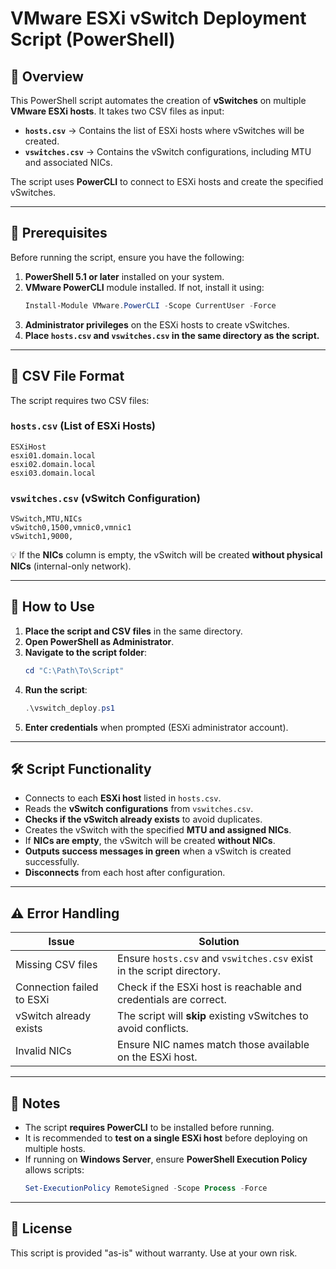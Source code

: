 # VMware ESXi vSwitch Deployment Script (PowerShell)

## 📌 Overview
This PowerShell script automates the creation of **vSwitches** on multiple **VMware ESXi hosts**. 
It takes two CSV files as input:
- **`hosts.csv`** → Contains the list of ESXi hosts where vSwitches will be created.
- **`vswitches.csv`** → Contains the vSwitch configurations, including MTU and associated NICs.

The script uses **PowerCLI** to connect to ESXi hosts and create the specified vSwitches.

---

## 🚀 Prerequisites
Before running the script, ensure you have the following:
1. **PowerShell 5.1 or later** installed on your system.
2. **VMware PowerCLI** module installed. If not, install it using:
   ```powershell
   Install-Module VMware.PowerCLI -Scope CurrentUser -Force
   ```
3. **Administrator privileges** on the ESXi hosts to create vSwitches.
4. **Place `hosts.csv` and `vswitches.csv` in the same directory as the script.**

---

## 📂 CSV File Format
The script requires two CSV files:

### `hosts.csv` (List of ESXi Hosts)
```csv
ESXiHost
esxi01.domain.local
esxi02.domain.local
esxi03.domain.local
```

### `vswitches.csv` (vSwitch Configuration)
```csv
VSwitch,MTU,NICs
vSwitch0,1500,vmnic0,vmnic1
vSwitch1,9000,
```
💡 If the **NICs** column is empty, the vSwitch will be created **without physical NICs** (internal-only network).

---

## 📜 How to Use
1. **Place the script and CSV files** in the same directory.
2. **Open PowerShell as Administrator**.
3. **Navigate to the script folder**:
   ```powershell
   cd "C:\Path\To\Script"
   ```
4. **Run the script**:
   ```powershell
   .\vswitch_deploy.ps1
   ```
5. **Enter credentials** when prompted (ESXi administrator account).

---

## 🛠️ Script Functionality
- Connects to each **ESXi host** listed in `hosts.csv`.
- Reads the **vSwitch configurations** from `vswitches.csv`.
- **Checks if the vSwitch already exists** to avoid duplicates.
- Creates the vSwitch with the specified **MTU and assigned NICs**.
- If **NICs are empty**, the vSwitch will be created **without NICs**.
- **Outputs success messages in green** when a vSwitch is created successfully.
- **Disconnects** from each host after configuration.

---

## ⚠️ Error Handling
| Issue | Solution |
|--------|----------|
| Missing CSV files | Ensure `hosts.csv` and `vswitches.csv` exist in the script directory. |
| Connection failed to ESXi | Check if the ESXi host is reachable and credentials are correct. |
| vSwitch already exists | The script will **skip** existing vSwitches to avoid conflicts. |
| Invalid NICs | Ensure NIC names match those available on the ESXi host. |

---

## 📢 Notes
- The script **requires PowerCLI** to be installed before running.
- It is recommended to **test on a single ESXi host** before deploying on multiple hosts.
- If running on **Windows Server**, ensure **PowerShell Execution Policy** allows scripts:
  ```powershell
  Set-ExecutionPolicy RemoteSigned -Scope Process -Force
  ```

---

## 📄 License
This script is provided "as-is" without warranty. Use at your own risk.
